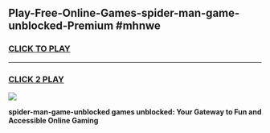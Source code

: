 
## Play-Free-Online-Games-spider-man-game-unblocked-Premium #mhnwe
<h3>
<a href="https://premium.freeplayer.one?title=spider-man-game-unblocked&ref=8M">CLICK TO PLAY</a></h3>
<hr>

<h3>
<a href="https://premium.freeplayer.one?title=spider-man-game-unblocked&ref=8M">CLICK 2 PLAY</a>
  
</h3>

<a href="https://premium.freeplayer.one?title=spider-man-game-unblocked&ref=8M"><img src="https://clearcache.store/games.png"></a>


**spider-man-game-unblocked games unblocked: Your Gateway to Fun and Accessible Online Gaming**
